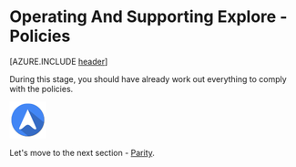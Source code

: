 <properties
	pageTitle="Global Customer Playbook operating-supporting-explore-policies "
	description="Global Customer Playbook operating-supporting-explore-policies"
	services="global-customer-playbook"
	documentationCenter=""
	authors="jtong"
	manager="edwinc"
	editor=""
	tags="global-customer-playbook"/>

<tags
	ms.service="migration-lifecycle-operating-supporting"
	ms.workload=""
	ms.tgt_pltfrm=""
	ms.devlang="na"
	ms.topic="article"
	ms.date="11/21/2016"
	wacn.date="11/21/2016"
	wacn.lang="en"
	ms.author="jtong"/>


# Operating And Supporting Explore - Policies

[AZURE.INCLUDE [header](../../../includes/operating-supporting-explore.md)]


During this stage, you should have already work out everything to comply with the policies.


![navigation](../../media/navigation.png)

Let's move to the next section - [Parity](/solutions/global-customer/operating-supporting/explore/parity/).
